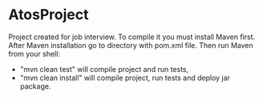 # AtosProject
Project created for job interview.
To compile it you must install Maven first.
After Maven installation go to directory with pom.xml file. Then run Maven from your shell:
- "mvn clean test" will compile project and run tests,
- "mvn clean install" will compile project, run tests and deploy jar package. 
